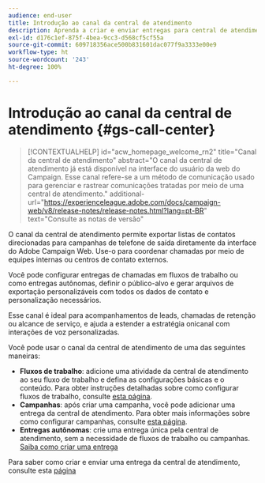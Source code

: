 ```yaml
---
audience: end-user
title: Introdução ao canal da central de atendimento
description: Aprenda a criar e enviar entregas para central de atendimento com o Adobe Campaign Web
exl-id: d176c1ef-875f-4bea-9cc3-d568cf5cf55a
source-git-commit: 609718356ace500b831601dac077f9a3333e00e9
workflow-type: ht
source-wordcount: '243'
ht-degree: 100%

---
```


# Introdução ao canal da central de atendimento {#gs-call-center}

>[!CONTEXTUALHELP]
>id="acw_homepage_welcome_rn2"
>title="Canal da central de atendimento"
>abstract="O canal da central de atendimento já está disponível na interface do usuário da web do Campaign. Esse canal refere-se a um método de comunicação usado para gerenciar e rastrear comunicações tratadas por meio de uma central de atendimento."
>additional-url="https://experienceleague.adobe.com/docs/campaign-web/v8/release-notes/release-notes.html?lang=pt-BR" text="Consulte as notas de versão"

O canal da central de atendimento permite exportar listas de contatos direcionadas para campanhas de telefone de saída diretamente da interface do Adobe Campaign Web. Use-o para coordenar chamadas por meio de equipes internas ou centros de contato externos.

Você pode configurar entregas de chamadas em fluxos de trabalho ou como entregas autônomas, definir o público-alvo e gerar arquivos de exportação personalizáveis com todos os dados de contato e personalização necessários.

Esse canal é ideal para acompanhamentos de leads, chamadas de retenção ou alcance de serviço, e ajuda a estender a estratégia onicanal com interações de voz personalizadas.

Você pode usar o canal da central de atendimento de uma das seguintes maneiras:

* **Fluxos de trabalho**: adicione uma atividade da central de atendimento ao seu fluxo de trabalho e defina as configurações básicas e o conteúdo. Para obter instruções detalhadas sobre como configurar fluxos de trabalho, consulte [esta página](../workflows/gs-workflow-creation.md).
* **Campanhas**: após criar uma campanha, você pode adicionar uma entrega da central de atendimento. Para obter mais informações sobre como configurar campanhas, consulte [esta página](../campaigns/gs-campaigns.md).
* **Entregas autônomas**: crie uma entrega única pela central de atendimento, sem a necessidade de fluxos de trabalho ou campanhas. [Saiba como criar uma entrega](../msg/gs-deliveries.md)

Para saber como criar e enviar uma entrega da central de atendimento, consulte esta [página](../call-center/create-call-center.md)

